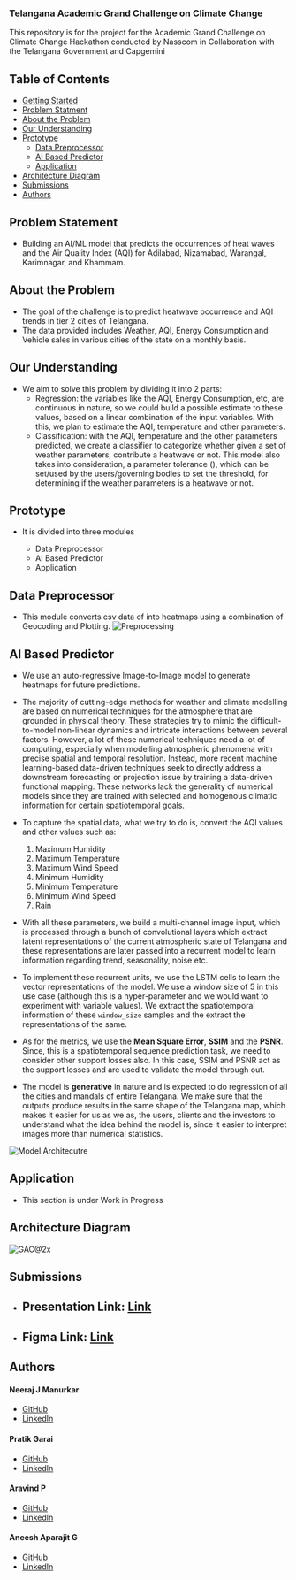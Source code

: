 
### Telangana Academic Grand Challenge on Climate Change
This repository is for the project for the Academic Grand Challenge on Climate Change Hackathon conducted by Nasscom in Collaboration with the Telangana Government and Capgemini
## Table of Contents
- [Getting Started](#getting-started)
- [Problem Statment](#problem-statement)
- [About the Problem](#about-the-problem)
- [Our Understanding](#our-understanding)
- [Prototype](#prototype)
    - [Data Preprocessor](#data-preprocessor)
    - [AI Based Predictor](#ai-based-predictor)
    - [Application](#application)
- [Architecture Diagram](#architecture-diagram)
- [Submissions](#submissions)
- [Authors](#authors)

## Problem Statement
 - Building an AI/ML model that predicts the occurrences of heat waves and the Air Quality Index (AQI) for Adilabad, Nizamabad, Warangal, Karimnagar, and Khammam.

## About the Problem
- The goal of the challenge is to predict heatwave occurrence and AQI trends in tier 2 cities of Telangana. 
- The data provided includes Weather, AQI, Energy Consumption and Vehicle sales in various cities of the state on a monthly basis.

## Our Understanding
- We aim to solve this problem by dividing it into 2 parts:
  - Regression:  the variables like the AQI, Energy Consumption, etc, are continuous in nature, so we could build a possible estimate to these values, based on a linear
  combination of the input variables. With this, we plan to estimate the AQI, temperature and other parameters.
  - Classification: with the AQI, temperature and the other parameters predicted, we create a classifier to categorize whether given a set of weather parameters, contribute a heatwave or not. This model also takes into consideration, a parameter tolerance (), which can be set/used by the users/governing bodies to set the threshold, for determining if the weather parameters is a heatwave or not.

## Prototype
 - It is divided into three modules

   - Data Preprocessor
   - AI Based Predictor
   - Application

## Data Preprocessor
 - This module converts csv data of into heatmaps using a combination of Geocoding and Plotting.
![Preprocessing](./Images/preprocessing.png)

## AI Based Predictor
 - We use an auto-regressive Image-to-Image model to generate heatmaps for future predictions.
 - The majority of cutting-edge methods for weather and climate modelling are based on numerical techniques for the atmosphere that are grounded in physical theory. These strategies try to mimic the difficult-to-model non-linear dynamics and intricate interactions between several factors. However, a lot of these numerical techniques need a lot of computing, especially when modelling atmospheric phenomena with precise spatial and temporal resolution. Instead, more recent machine learning-based data-driven techniques seek to directly address a downstream forecasting or projection issue by training a data-driven functional mapping. These networks lack the generality of numerical models since they are trained with selected and homogenous climatic information for certain spatiotemporal goals.
- To capture the spatial data, what we try to do is, convert the AQI values and other values such as:
    1. Maximum Humidity
    2. Maximum Temperature
    3. Maximum Wind Speed
    4. Minimum Humidity
    5. Minimum Temperature
    6. Minimum Wind Speed
    7. Rain

- With all these parameters, we build a multi-channel image input, which is processed through a bunch of convolutional layers which extract latent representations of the current atmospheric state of Telangana and these representations are later passed into a recurrent model to learn information regarding trend, seasonality, noise etc. 

- To implement these recurrent units, we use the LSTM cells to learn the vector representations of the model. We use a window size of 5 in this use case (although this is a hyper-parameter and we would want to experiment with variable values). We extract the spatiotemporal information of these `window_size` samples and the extract the representations of the same.

- As for the metrics, we use the __Mean Square Error__, __SSIM__ and the __PSNR__. Since, this is a spatiotemporal sequence prediction task, we need to consider other support losses also. In this case, SSIM and PSNR act as the support losses and are used to validate the model through out.

- The model is __generative__ in nature and is expected to do regression of all the cities and mandals of entire Telangana. We make sure that the outputs produce results in the same shape of the Telangana map, which makes it easier for us as we as, the users, clients and the investors to understand what the idea behind the model is, since it easier to interpret images more than numerical statistics.

![Model Architecutre](./Images/pix2pixRNN.png)

## Application
 - This section is under Work in Progress
 
## Architecture Diagram
![GAC@2x](./Images/architecture.png)


## Submissions
* ## Presentation Link: [Link](https://www.canva.com/design/DAFY8GB2U2M/5X7AZBh-cOCI0rQWTHx8AA/view)
* ## Figma Link: [Link](https://www.figma.com/file/QpFcYibSUP9y78nOjzLIJW/Map-Maker)


## Authors

#### Neeraj J Manurkar
* [GitHub](https://github.com/Neerajjr11)
* [LinkedIn](https://www.linkedin.com/in/neeraj-j-manurkar-64372b212/)

#### Pratik Garai
* [GitHub](https://github.com/iaraGkitarP)
* [LinkedIn](https://www.linkedin.com/in/pratik-garai-bab1a4191/)

#### Aravind P
* [GitHub](https://github.com/ARAVIND1828)
* [LinkedIn](https://www.linkedin.com/in/aravind-p-92a5061b8/)

#### Aneesh Aparajit G
* [GitHub](https://github.com/aneeshaparajit)
* [LinkedIn](https://www.linkedin.com/in/aneesh-aparajit/)
